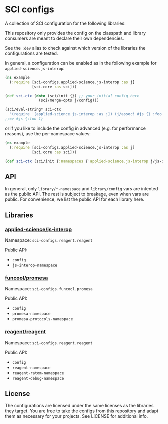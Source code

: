 # SCI configs

A collection of SCI configuration for the following libraries:

This repository only provides the config on the classpath and library consumers
are meant to declare their own dependencies.

See the `:dev` alias to check against which version of the libraries the
configurations are tested.

In general, a configuration can be enabled as in the following example for `applied-science.js-interop`:

``` clojure
(ns example
  (:require [sci-configs.applied-science.js-interop :as j]
            [sci.core :as sci]))

(def sci-ctx (doto (sci/init {}) ;; your initial config here
               (sci/merge-opts j/config)))

(sci/eval-string* sci-ctx
  "(require '[applied-science.js-interop :as j]) (j/assoc! #js {} :foo 1)")
;;=> #js {:foo 1}
```

or if you like to include the config in advanced (e.g. for performance reasons), use the per-namespace values:

``` clojure
(ns example
  (:require [sci-configs.applied-science.js-interop :as j]
            [sci.core :as sci]))

(def sci-ctx (sci/init {:namespaces {'applied-science.js-interop j/js-interop-namespace}}))
```

## API

In general, only `library/*-namespace` and `library/config` vars are intented as the
public API. The rest is subject to breakage, even when vars are public. For
convenience, we list the public API for each library here.

## Libraries

### [applied-science/js-interop](https://github.com/applied-science/js-interop)

Namespace: `sci-configs.reagent.reagent`

Public API:

- `config`
- `js-interop-namespace`

### [funcool/promesa](https://github.com/funcool/promesa)

Namespace: `sci-configs.funcool.promesa`

Public API:

- `config`
- `promesa-namespace`
- `promesa-protocols-namespace`

### [reagent/reagent](https://github.com/reagent-project/reagent)

Namespace: `sci-configs.reagent.reagent`

Public API:

- `config`
- `reagent-namespace`
- `reagent-ratom-namespace`
- `reagent-debug-namespace`

## License

The configurations are licensed under the same licenses as the libraries they
target. You are free to take the configs from this repository and adapt them as
necessary for your projects. See LICENSE for additional info.
